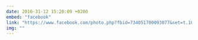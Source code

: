 ```yaml
---
date: 2016-31-12 15:20:09 +0200
embed: "facebook"
link: "https://www.facebook.com/photo.php?fbid=734051700093077&set=t.100003186531392&type=3&theater"
img: ""
---
```

